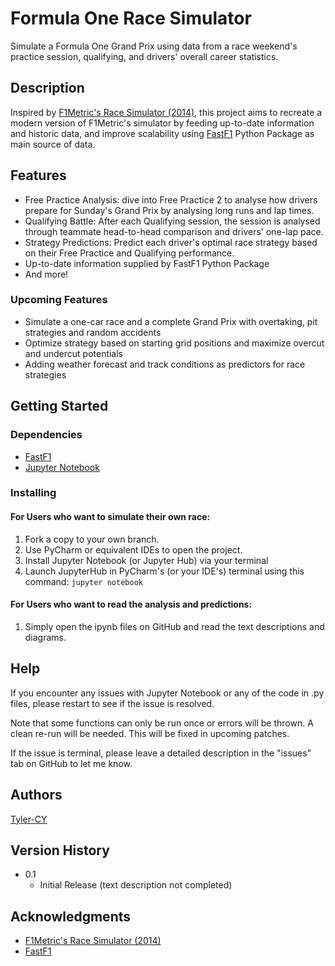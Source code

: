 # Formula One Race Simulator

Simulate a Formula One Grand Prix using data from a race weekend's practice session, qualifying, and drivers' overall career statistics.

## Description

Inspired by [F1Metric's Race Simulator (2014)](https://f1metrics.wordpress.com/2014/10/03/building-a-race-simulator/), this project aims to recreate a modern version of F1Metric's simulator
by feeding up-to-date information and historic data, and improve scalability using [FastF1](https://theoehrly.github.io/Fast-F1/) Python Package as main source of data.

## Features
- Free Practice Analysis: dive into Free Practice 2 to analyse how drivers prepare for Sunday's Grand Prix by analysing long runs and lap times.
- Qualifying Battle: After each Qualifying session, the session is analysed through teammate head-to-head comparison and drivers' one-lap pace.
- Strategy Predictions: Predict each driver's optimal race strategy based on their Free Practice and Qualifying performance. 
- Up-to-date information supplied by FastF1 Python Package
- And more!


### Upcoming Features
- Simulate a one-car race and a complete Grand Prix with overtaking, pit strategies and random accidents
- Optimize strategy based on starting grid positions and maximize overcut and undercut potentials
- Adding weather forecast and track conditions as predictors for race strategies

## Getting Started

### Dependencies

* [FastF1](https://theoehrly.github.io/Fast-F1/)
* [Jupyter Notebook](https://jupyter.org/)

### Installing

#### For Users who want to simulate their own race:
1. Fork a copy to your own branch.
2. Use PyCharm or equivalent IDEs to open the project.
3. Install Jupyter Notebook (or Jupyter Hub) via your terminal
4. Launch JupyterHub in PyCharm's (or your IDE's) terminal using this command: ```jupyter notebook```

#### For Users who want to read the analysis and predictions:
1. Simply open the ipynb files on GitHub and read the text descriptions and diagrams.

## Help

If you encounter any issues with Jupyter Notebook or any of the code in .py files, please restart to see if the issue is resolved. 

Note that some functions can only be run once or errors will be thrown. A clean re-run will be needed. This will be fixed in upcoming patches.

If the issue is terminal, please leave a detailed description in the "issues" tab on GitHub to let me know.

## Authors

[Tyler-CY](https://github.com/Tyler-CY)

## Version History

* 0.1
    * Initial Release (text description not completed)

## Acknowledgments

* [F1Metric's Race Simulator (2014)](https://f1metrics.wordpress.com/2014/10/03/building-a-race-simulator/)
* [FastF1](https://theoehrly.github.io/Fast-F1/)


